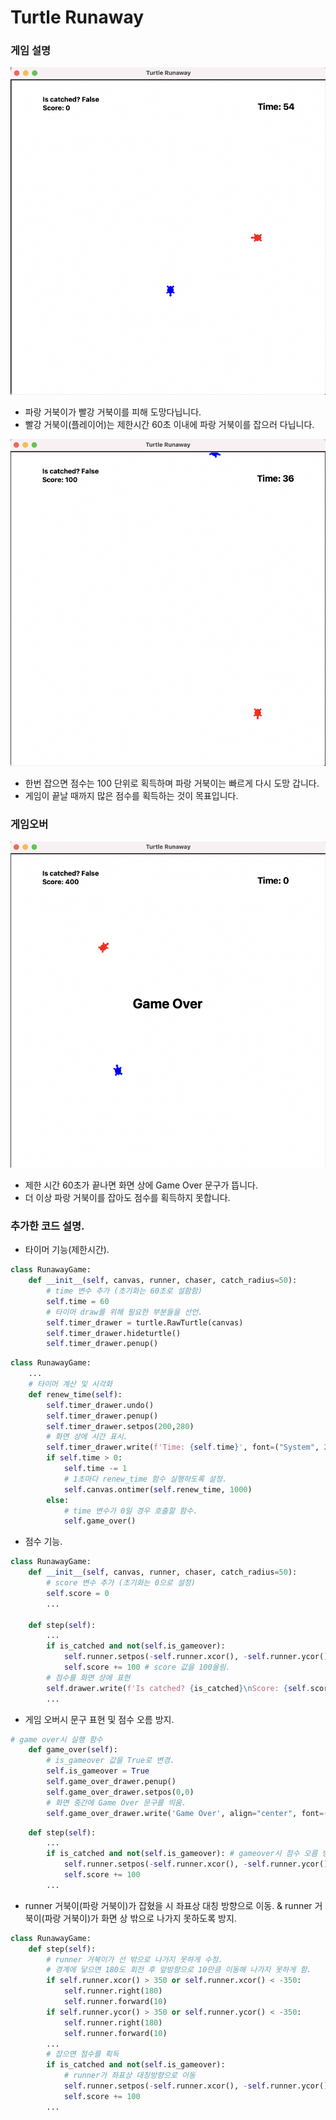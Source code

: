 # Turtle Runaway #

### 게임 설명 ###

![image](turtle_runaway1.png)
- 파랑 거북이가 빨강 거북이를 피해 도망다닙니다. 
- 빨강 거북이(플레이어)는 제한시간 60초 이내에 파랑 거북이를 잡으러 다닙니다.

![image](turtle_runaway2.png)
- 한번 잡으면 점수는 100 단위로 획득하며 파랑 거북이는 빠르게 다시 도망 갑니다.
- 게임이 끝날 때까지 많은 점수를 획득하는 것이 목표입니다.

### 게임오버 ###

![image](turtle_runaway3.png)
- 제한 시간 60초가 끝나면 화면 상에 Game Over 문구가 뜹니다.
- 더 이상 파랑 거북이를 잡아도 점수를 획득하지 못합니다.

### 추가한 코드 설명. ###
- 타이머 기능(제한시간).
```python
class RunawayGame:
    def __init__(self, canvas, runner, chaser, catch_radius=50):
        # time 변수 추가 (초기화는 60초로 설함함)
        self.time = 60
        # 타이머 draw를 위해 필요한 부분들을 선언.
        self.timer_drawer = turtle.RawTurtle(canvas)
        self.timer_drawer.hideturtle()
        self.timer_drawer.penup()
```
```python
class RunawayGame:
    ...
    # 타이머 계산 및 시각화
    def renew_time(self):
        self.timer_drawer.undo()
        self.timer_drawer.penup()
        self.timer_drawer.setpos(200,280)
        # 화면 상에 시간 표시.
        self.timer_drawer.write(f'Time: {self.time}', font=("System", 20, "bold"))
        if self.time > 0:
            self.time -= 1
            # 1초마다 renew_time 함수 실행하도록 설정.
            self.canvas.ontimer(self.renew_time, 1000)
        else:
            # time 변수가 0일 경우 호출할 함수.
            self.game_over()
```
- 점수 기능.
```python
class RunawayGame:
    def __init__(self, canvas, runner, chaser, catch_radius=50):
        # score 변수 추가 (초기화는 0으로 설정)
        self.score = 0
        ...

    def step(self):
        ...
        if is_catched and not(self.is_gameover):
            self.runner.setpos(-self.runner.xcor(), -self.runner.ycor())
            self.score += 100 # score 값을 100올림.
        # 점수를 화면 상에 표현
        self.drawer.write(f'Is catched? {is_catched}\nScore: {self.score}', font=("System", 15, "bold"))
        ...
```
- 게임 오버시 문구 표현 및 점수 오름 방지.
```python
# game over시 실행 함수
    def game_over(self):
        # is_gameover 값을 True로 변경.
        self.is_gameover = True
        self.game_over_drawer.penup()
        self.game_over_drawer.setpos(0,0)
        # 화면 중간에 Game Over 문구를 띄움.
        self.game_over_drawer.write('Game Over', align="center", font=("System", 30, "bold"))
```
```python
    def step(self):
        ...
        if is_catched and not(self.is_gameover): # gameover시 점수 오름 방지.
            self.runner.setpos(-self.runner.xcor(), -self.runner.ycor())
            self.score += 100
        ...
```

- runner 거북이(파랑 거북이)가 잡혔을 시 좌표상 대칭 방향으로 이동. & runner 거북이(파랑 거북이)가 화면 상 밖으로 나가지 못하도록 방지.
```python
class RunawayGame:
    def step(self):
        # runner 거북이가 선 밖으로 나가지 못하게 수정.
        # 경계에 닿으면 180도 회전 후 앞방향으로 10만큼 이동해 나가지 못하게 함.
        if self.runner.xcor() > 350 or self.runner.xcor() < -350:
            self.runner.right(180)
            self.runner.forward(10)
        if self.runner.ycor() > 350 or self.runner.ycor() < -350:
            self.runner.right(180)
            self.runner.forward(10)
        ...
        # 잡으면 점수를 획득
        if is_catched and not(self.is_gameover):
            # runner가 좌표상 대칭방향으로 이동
            self.runner.setpos(-self.runner.xcor(), -self.runner.ycor())
            self.score += 100
        ...
```
